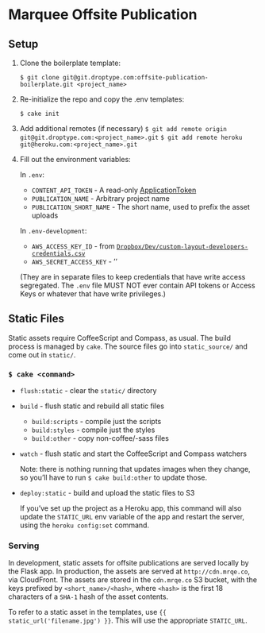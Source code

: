 # Marquee Offsite Publication

## Setup

1. Clone the boilerplate template:

   `$ git clone git@git.droptype.com:offsite-publication-boilerplate.git <project_name>`

2. Re-initialize the repo and copy the .env templates:

   `$ cake init`

3. Add additional remotes (if necessary)   `$ git add remote origin git@git.droptype.com:<project_name>.git`
   `$ git add remote heroku git@heroku.com:<project_name>.git`

4. Fill out the environment variables:

   In `.env`:

   * `CONTENT_API_TOKEN` - A read-only [ApplicationToken](http://marquee.by/admin/applications/applicationtoken/)
   * `PUBLICATION_NAME` - Arbitrary project name
   * `PUBLICATION_SHORT_NAME` - The short name, used to prefix the asset uploads

   In `.env-development`:

   * `AWS_ACCESS_KEY_ID` - from [`Dropbox/Dev/custom-layout-developers-credentials.csv`](https://www.dropbox.com/home/Dev)
   * `AWS_SECRET_ACCESS_KEY` -      ’’

   (They are in separate files to keep credentials that have write access segregated. The `.env` file MUST NOT ever contain API tokens or Access Keys or whatever that have write privileges.)


## Static Files

Static assets require CoffeeScript and Compass, as usual. The build process is managed by `cake`. The source files go into `static_source/` and come out in `static/`.

### `$ cake <command>`

* `flush:static` - clear the `static/` directory
* `build` - flush static and rebuild all static files
    * `build:scripts` - compile just the scripts
    * `build:styles` - compile just the styles
    * `build:other` - copy non-coffee/-sass files
* `watch` - flush static and start the CoffeeScript and Compass watchers

   Note: there is nothing running that updates images when they 
   change, so you’ll have to run `$ cake build:other` to update
   those.

* `deploy:static` - build and upload the static files to S3

   If you’ve set up the project as a Heroku app, this command will
   also update the `STATIC_URL` env variable of the app and restart
   the server, using the `heroku config:set` command.

### Serving

In development, static assets for offsite publications are served locally by the Flask app. In production, the assets are served at `http://cdn.mrqe.co`, via CloudFront. The assets are stored in the `cdn.mrqe.co` S3 bucket, with the keys prefixed by `<short_name>/<hash>`, where `<hash>` is the first 18 characters of a `SHA-1` hash of the asset contents.

To refer to a static asset in the templates, use `{{ static_url('filename.jpg') }}`. This will use the appropriate `STATIC_URL`.

